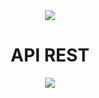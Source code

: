 <div align="center">
    <img src="https://github.com/lariandrade/jornada-milhas-api/assets/44838761/6b603719-cda2-4b05-be45-6518a9d404ca"/>
    <h1 align="center">API REST</h1>
</div>
<div align="center">
<img src="http://img.shields.io/static/v1?label=STATUS&message=DESENVOLVIMENTO&color=GREEN&style=for-the-badge"/>
</div>
